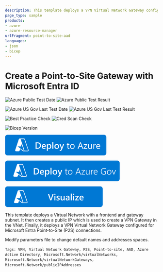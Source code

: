 ```yaml
---
description: This template deploys a VPN Virtual Network Gateway configured with a Microsoft Entra Point-to-Site connection
page_type: sample
products:
- azure
- azure-resource-manager
urlFragment: point-to-site-aad
languages:
- json
- bicep
---
```

# Create a Point-to-Site Gateway with Microsoft Entra ID

![Azure Public Test Date](https://azurequickstartsservice.blob.core.windows.net/badges/quickstarts/microsoft.network/point-to-site-aad/PublicLastTestDate.svg)
![Azure Public Test Result](https://azurequickstartsservice.blob.core.windows.net/badges/quickstarts/microsoft.network/point-to-site-aad/PublicDeployment.svg)

![Azure US Gov Last Test Date](https://azurequickstartsservice.blob.core.windows.net/badges/quickstarts/microsoft.network/point-to-site-aad/FairfaxLastTestDate.svg)
![Azure US Gov Last Test Result](https://azurequickstartsservice.blob.core.windows.net/badges/quickstarts/microsoft.network/point-to-site-aad/FairfaxDeployment.svg)

![Best Practice Check](https://azurequickstartsservice.blob.core.windows.net/badges/quickstarts/microsoft.network/point-to-site-aad/BestPracticeResult.svg)
![Cred Scan Check](https://azurequickstartsservice.blob.core.windows.net/badges/quickstarts/microsoft.network/point-to-site-aad/CredScanResult.svg)

![Bicep Version](https://azurequickstartsservice.blob.core.windows.net/badges/quickstarts/microsoft.network/point-to-site-aad/BicepVersion.svg)

[![Deploy To Azure](https://raw.githubusercontent.com/Azure/azure-quickstart-templates/master/1-CONTRIBUTION-GUIDE/images/deploytoazure.svg?sanitize=true)](https://portal.azure.com/#create/Microsoft.Template/uri/https%3A%2F%2Fraw.githubusercontent.com%2FAzure%2Fazure-quickstart-templates%2Fmaster%2Fquickstarts%2Fmicrosoft.network%2Fpoint-to-site-aad%2Fazuredeploy.json)

[![Deploy To Azure US Gov](https://raw.githubusercontent.com/Azure/azure-quickstart-templates/master/1-CONTRIBUTION-GUIDE/images/deploytoazuregov.svg?sanitize=true)](https://portal.azure.us/#create/Microsoft.Template/uri/https%3A%2F%2Fraw.githubusercontent.com%2FAzure%2Fazure-quickstart-templates%2Fmaster%2Fquickstarts%2Fmicrosoft.network%2Fpoint-to-site-aad%2Fazuredeploy.json)

[![Visualize](https://raw.githubusercontent.com/Azure/azure-quickstart-templates/master/1-CONTRIBUTION-GUIDE/images/visualizebutton.svg?sanitize=true)](http://armviz.io/#/?load=https%3A%2F%2Fraw.githubusercontent.com%2FAzure%2Fazure-quickstart-templates%2Fmaster%2Fquickstarts%2Fmicrosoft.network%2Fpoint-to-site-aad%2Fazuredeploy.json)

This template deploys a Virtual Network with a frontend and gateway subnet. It then creates a public IP which is used to create a VPN Gateway in the VNet. Finally, it deploys a VPN Virtual Network Gateway configured for Microsoft Entra Point-to-Site (P2S) connections.

Modify parameters file to change default names and addresses spaces.

`Tags: VPN, Virtual Network Gateway, P2S, Point-to-site, AAD, Azure Active Directory, Microsoft.Network/virtualNetworks, Microsoft.Network/virtualNetworkGateways, Microsoft.Network/publicIPAddresses`
